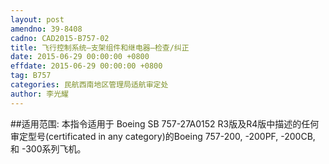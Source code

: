 ```yaml
---
layout: post
amendno: 39-8408
cadno: CAD2015-B757-02
title: 飞行控制系统–支架组件和继电器–检查/纠正
date: 2015-06-29 00:00:00 +0800
effdate: 2015-06-29 00:00:00 +0800
tag: B757
categories: 民航西南地区管理局适航审定处
author: 李光耀
---
```


##适用范围:
本指令适用于 Boeing SB 757-27A0152 R3版及R4版中描述的任何审定型号(certificated in any category)的Boeing 757-200, -200PF, -200CB, 和 -300系列飞机。

